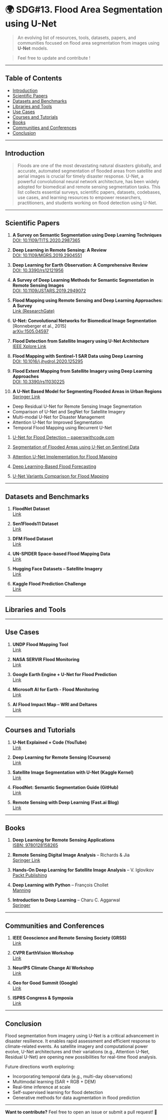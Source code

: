 # 🌍 SDG#13. Flood Area Segmentation using U-Net 

> An evolving list of resources, tools, datasets, papers, and communities focused on flood area segmentation from images using **U-Net** models. 

> Feel free to update and contribute !

---

## Table of Contents

- [Introduction](#introduction)
- [Scientific Papers](#scientific-papers)
- [Datasets and Benchmarks](#datasets-and-benchmarks)
- [Libraries and Tools](#libraries-and-tools)
- [Use Cases](#use-cases)
- [Courses and Tutorials](#courses-and-tutorials)
- [Books](#books)
- [Communities and Conferences](#communities-and-conferences)
- [Conclusion](#conclusion)

---

## Introduction

> Floods are one of the most devastating natural disasters globally, and accurate, automated segmentation of flooded areas from satellite and aerial images is crucial for timely disaster response. U-Net, a powerful convolutional neural network architecture, has been widely adopted for biomedical and remote sensing segmentation tasks. This list collects essential surveys, scientific papers, datasets, codebases, use cases, and learning resources to empower researchers, practitioners, and students working on flood detection using U-Net.

---

##  Scientific Papers

1. **A Survey on Semantic Segmentation using Deep Learning Techniques**  
   [DOI: 10.1109/TITS.2020.2987365](https://doi.org/10.1109/TITS.2020.2987365)

2. **Deep Learning in Remote Sensing: A Review**  
   [DOI: 10.1109/MGRS.2019.2904551](https://doi.org/10.1109/MGRS.2019.2904551)

3. **Deep Learning for Earth Observation: A Comprehensive Review**  
   [DOI: 10.3390/rs12121956](https://doi.org/10.3390/rs12121956)

4. **A Survey of Deep Learning Methods for Semantic Segmentation in Remote Sensing Images**  
   [DOI: 10.1109/JSTARS.2019.2949072](https://doi.org/10.1109/JSTARS.2019.2949072)

5. **Flood Mapping using Remote Sensing and Deep Learning Approaches: A Survey**  
   [Link (ResearchGate)](https://www.researchgate.net/publication/349538012)


1. **U-Net: Convolutional Networks for Biomedical Image Segmentation**  
   [Ronneberger et al., 2015]  
   [arXiv:1505.04597](https://arxiv.org/abs/1505.04597)

2. **Flood Detection from Satellite Imagery using U-Net Architecture**  
   [IEEE Xplore Link](https://ieeexplore.ieee.org/document/9238936)

3. **Flood Mapping with Sentinel-1 SAR Data using Deep Learning**  
   [DOI: 10.1016/j.jhydrol.2020.125295](https://doi.org/10.1016/j.jhydrol.2020.125295)

4. **Flood Extent Mapping from Satellite Imagery using Deep Learning Approaches**  
   [DOI: 10.3390/rs11030225](https://doi.org/10.3390/rs11030225)

5. **A U-Net Based Model for Segmenting Flooded Areas in Urban Regions**  
   [Springer Link](https://link.springer.com/chapter/10.1007/978-3-030-36687-2_19)


- Deep Residual U-Net for Remote Sensing Image Segmentation
- Comparison of U-Net and SegNet for Satellite Imagery
- Multi-modal U-Net for Disaster Management
- Attention U-Net for Improved Segmentation
- Temporal Flood Mapping using Recurrent U-Net



1. [U-Net for Flood Detection – paperswithcode.com](https://paperswithcode.com/paper/deep-learning-based-flood-detection-using)

2. [Segmentation of Flooded Areas using U-Net on Sentinel Data](https://paperswithcode.com/paper/flood-detection-using-unet-and-sentinel-1)

3. [Attention U-Net Implementation for Flood Mapping](https://paperswithcode.com/paper/floodnet-a-high-resolution-flood-dataset-and)

4. [Deep Learning-Based Flood Forecasting](https://paperswithcode.com/paper/deep-learning-based-flood-forecasting-a-case)

5. [U-Net Variants Comparison for Flood Mapping](https://paperswithcode.com/task/flood-segmentation)

---

## Datasets and Benchmarks

1. **FloodNet Dataset**  
   [Link](https://github.com/SHI-Labs/FloodNet)

2. **Sen1Floods11 Dataset**  
   [Link](https://cloud.google.com/blog/products/data-analytics/sen1floods11)

3. **DFM Flood Dataset**  
   [Link](https://data.humdata.org/dataset/dataset-for-flood-mapping)

4. **UN-SPIDER Space-based Flood Mapping Data**  
   [Link](https://www.un-spider.org/)

5. **Hugging Face Datasets – Satellite Imagery**  
   [Link](https://huggingface.co/datasets?search=satellite)

6. **Kaggle Flood Prediction Challenge**  
   [Link](https://www.kaggle.com/datasets/ratthachat/flood-area-dataset)

---

## Libraries and Tools


---

## Use Cases

1. **UNDP Flood Mapping Tool**  
   [Link](https://www.undp.org/publications/flood-map)

2. **NASA SERVIR Flood Monitoring**  
   [Link](https://www.nasa.gov/mission_pages/servir/flood-monitoring)

3. **Google Earth Engine + U-Net for Flood Prediction**  
   [Link](https://developers.google.com/earth-engine)

4. **Microsoft AI for Earth - Flood Monitoring**  
   [Link](https://www.microsoft.com/en-us/ai/ai-for-earth)

5. **AI Flood Impact Map – WRI and Deltares**  
   [Link](https://www.wri.org/initiatives/aqueduct)

---

## Courses and Tutorials

1. **U-Net Explained + Code (YouTube)**  
   [Link](https://www.youtube.com/watch?v=IHq1t7NxS8k)

2. **Deep Learning for Remote Sensing (Coursera)**  
   [Link](https://www.coursera.org/learn/deep-learning-remote-sensing)

3. **Satellite Image Segmentation with U-Net (Kaggle Kernel)**  
   [Link](https://www.kaggle.com/code/kmader/baseline-u-net-model)

4. **FloodNet: Semantic Segmentation Guide (GitHub)**  
   [Link](https://github.com/SHI-Labs/FloodNet)

5. **Remote Sensing with Deep Learning (Fast.ai Blog)**  
   [Link](https://www.fast.ai/2020/04/13/deep-learning-satellites/)

---

## Books

1. **Deep Learning for Remote Sensing Applications**  
   [ISBN: 9780128158265](https://www.sciencedirect.com/book/9780128158265)

2. **Remote Sensing Digital Image Analysis** – Richards & Jia  
   [Springer Link](https://link.springer.com/book/10.1007/978-3-662-53958-6)

3. **Hands-On Deep Learning for Satellite Image Analysis** – V. Iglovikov  
   [Packt Publishing](https://www.packtpub.com/product/hands-on-deep-learning-for-satellite-image-analysis/9781801079694)

4. **Deep Learning with Python** – François Chollet  
   [Manning](https://www.manning.com/books/deep-learning-with-python)

5. **Introduction to Deep Learning** – Charu C. Aggarwal  
   [Springer](https://www.springer.com/gp/book/9783319944623)

---

## Communities and Conferences

1. **IEEE Geoscience and Remote Sensing Society (GRSS)**  
   [Link](https://www.grss-ieee.org/)

2. **CVPR EarthVision Workshop**  
   [Link](https://earthvision.work/)

3. **NeurIPS Climate Change AI Workshop**  
   [Link](https://www.climatechange.ai/events/neurips2023)

4. **Geo for Good Summit (Google)**  
   [Link](https://geo.google.com/geoforgood/)

5. **ISPRS Congress & Symposia**  
   [Link](https://www.isprs.org/congresses.aspx)

---

## Conclusion

Flood segmentation from imagery using U-Net is a critical advancement in disaster resilience. It enables rapid assessment and efficient response to climate-related events. As satellite imagery and computational power evolve, U-Net architectures and their variations (e.g., Attention U-Net, Residual U-Net) are opening new possibilities for real-time flood analysis.

Future directions worth exploring:
- Incorporating temporal data (e.g., multi-day observations)
- Multimodal learning (SAR + RGB + DEM)
- Real-time inference at scale
- Self-supervised learning for flood detection
- Generative methods for data augmentation in flood prediction

---

**Want to contribute?** Feel free to open an issue or submit a pull request! 🎯

